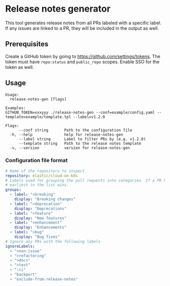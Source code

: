 Release notes generator
=======================

This tool generates release notes from all PRs labeled with a specific label. If any issues are linked to a PR, they will be included in the output as well.


Prerequisites
--------------

Create a GitHub token by going to https://github.com/settings/tokens. The token must have `repo:status` and `public_repo` scopes. Enable SSO for the token as well.


Usage
-----

```
Usage:
  release-notes-gen [flags]

Examples:
GITHUB_TOKEN=xxxyyy ./release-notes-gen --conf=example/config.yaml --template=example/template.tpl --label=v1.2.0

Flags:
      --conf string       Path to the configuration file
  -h, --help              help for release-notes-gen
      --label string      Label to filter PRs by (e.g. v1.2.0)
      --template string   Path to the release notes template
  -v, --version           version for release-notes-gen
```


### Configuration file format

```yaml
# Name of the repository to inspect
repository: elastic/cloud-on-k8s
# Labels used for grouping the pull requests into categories. If a PR has multiple labels, the label appearing
# earliest in the list wins.
groups:
  - label: ">breaking"
    display: "Breaking changes"
  - label: ">deprecation"
    display: "Deprecations"
  - label: ">feature"
    display: "New features"
  - label: ">enhancement"
    display: "Enhancements"
  - label: ">bug"
    display: "Bug fixes"
# Ignore any PRs with the following labels
ignoreLabels:
  - ">non-issue"
  - ">refactoring"
  - ">docs"
  - ">test"
  - ":ci"
  - "backport"
  - "exclude-from-release-notes"
```
